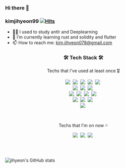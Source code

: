 ### Hi there 👋

### kimjihyeon99  [![Hits](https://hits.seeyoufarm.com/api/count/incr/badge.svg?url=https%3A%2F%2Fgithub.com%2Fkimjihyeon99&count_bg=%23B79AD7&title_bg=%23555555&icon=&icon_color=%23E7E7E7&title=hits&edge_flat=false)](https://hits.seeyoufarm.com)


<!--
**kimjihyeon99/kimjihyeon99** is a ✨ _special_ ✨ repository because its `README.md` (this file) appears on your GitHub profile.

Here are some ideas to get you started:

- 🔭 I’m currently working on ...
- 🌱 I’m currently learning blockchain and Deeplearning
- 👯 I’m looking to collaborate on ...
- 🤔 I’m looking for help with ...
- 💬 Ask me about ...

- 😄 Pronouns: ...
- ⚡ Fun fact: ...
-->

- 🙋‍♀️ I used to study antlr and Deeplearning
- 📖 I’m currently learning rust and solidity and flutter
- 📫 How to reach me: kim.jihyeon078@gmail.com

<h3 align="center">🛠 Tech Stack 🛠</h3>

<p align="center"> Techs that I've used at least once 🎖 </p>

<p align="center">
  <img src="https://img.shields.io/badge/C-A8B9CC?style=flat-square&logo=C&logoColor=white"/></a>&nbsp 
  <img src="https://img.shields.io/badge/C++-00599C?style=flat-square&logo=C%2B%2B&logoColor=white"/></a>&nbsp 
  <img src="https://img.shields.io/badge/Java-007396?style=flat-square&logo=Java&logoColor=white"/></a>&nbsp 
  <img src="https://img.shields.io/badge/Python-3766AB?style=flat-square&logo=Python&logoColor=white"/></a>&nbsp 
  <img src="https://img.shields.io/badge/Javascript-ffb13b?style=flat-square&logo=javascript&logoColor=white"/></a>&nbsp 
  <br>
  <img src="https://img.shields.io/badge/Android-3DDC84?style=flat-square&logo=Android&logoColor=white"/></a>&nbsp 
  <img src="https://img.shields.io/badge/Flutter-39477F?style=flat-square&logo=Flutter&logoColor=white"/></a>&nbsp 
  <img src="https://img.shields.io/badge/React-61DAFB?style=flat-square&logo=React&logoColor=white"/></a>&nbsp 
  <br>
  <img src="https://img.shields.io/badge/HTML5-E34F26?style=flat-square&logo=HTML5&logoColor=white"/></a>&nbsp 
  <img src="https://img.shields.io/badge/CSS3-1572B6?style=flat-square&logo=CSS3&logoColor=white"/></a>&nbsp 
  <img src="https://img.shields.io/badge/Jekyll-CC0000?style=flat-square&logo=Jekyll&logoColor=white"/></a>&nbsp 
  <img src="https://img.shields.io/badge/Node.js-339933?style=flat-square&logo=Node.js&logoColor=white"/></a>&nbsp 
  <br>
  <img src="https://img.shields.io/badge/Mysql-E6B91E?style=flat-square&logo=MySql&logoColor=white"/></a>&nbsp 
  <img src="https://img.shields.io/badge/MongoDB-47A248?style=flat-square&logo=MongoDB&logoColor=white"/></a>&nbsp 
  <img src="https://img.shields.io/badge/Sqlite-333333?style=flat-square&logo=Sqlite&logoColor=white"/></a>&nbsp 
  <br>
  <img src="https://img.shields.io/badge/figma-F24E1E?style=flat-square&logo=figma&logoColor=white"/></a>&nbsp 
</p>
</br>
<p align="center"> Techs that I'm on now 💦</p>
  <p align="center">
     <img src="https://img.shields.io/badge/Tensorflow-232F3E?style=flat-square&logo=Tensorflow&logoColor=white"/></a>&nbsp 
     <img src="https://img.shields.io/badge/Solidity-6DB33F?style=flat-square&logo=Solidity&logoColor=white"/></a>&nbsp 
     <img src="https://img.shields.io/badge/Rust-B7410E?style=flat-square&logo=Rust&logoColor=white"/></a>&nbsp 
  </p>
</br>
</br>

![jihyeon's GitHub stats](https://github-readme-stats.vercel.app/api?username=kimjihyeon99&show_icons=true&theme=onedark)

